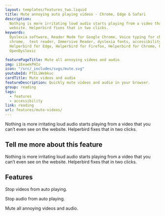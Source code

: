 ```yaml
---
layout: templates/features_two.liquid
title: Mute annoying auto playing videos - Chrome, Edge & Safari
description:
  Nothing is more irritating loud audio starts playing from a video that you can’t even see on the
  website. Helperbird fixes that in two clicks.
keywords:
  Dyslexia software, Reader Mode for Google Chrome, Voice typing for chrome, Text to speech for
  chrome,  text reader, Immersive Reader, dyslexia fonts, accessibility software, dyslexia software,
  Helperbird for Edge, Helperbird for Firefox, Helperbird for Chrome, Opendyslexic for Chrome,
  OpenDyslexic

featurePageTitle: Mute all annoying videos and audio
img: i1EeaekPHIo
icon: "/src/_includes/svgs/mute.svg"
youtubeId: PfILiWebkuc
cardTitle: Mute videos and audio
featureDescription: Quickly mute videos and audio in your browser.
group: reading
tags: 
  - features
  - accessibility
link: reading
url: features/mute-videos/
---
```









Nothing is more irritating loud audio starts playing from a video that you can’t even see on the website. Helperbird fixes that in two clicks.




## Tell me more about this feature

Nothing is more irritating loud audio starts playing from a video that you can’t even see on the website. Helperbird fixes that in two clicks.







## Features


       
Stop videos from auto playing.


Stop audio from auto playing.


       
Mute all annoying videos and audio.
      





























